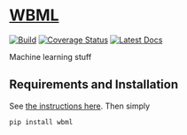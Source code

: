 # [WBML](https://github.com/wesselb/wbml)

[![Build](https://travis-ci.org/wesselb/wbml.svg?branch=master)](https://travis-ci.org/wesselb/wbml)
[![Coverage Status](https://coveralls.io/repos/github/wesselb/wbml/badge.svg?branch=master&service=github)](https://coveralls.io/github/wesselb/wbml?branch=master)
[![Latest Docs](https://img.shields.io/badge/docs-latest-blue.svg)](https://wesselb.github.io/wbml)

Machine learning stuff

## Requirements and Installation

See [the instructions here](https://gist.github.com/wesselb/4b44bf87f3789425f96e26c4308d0adc).
Then simply

```
pip install wbml
```